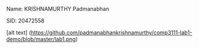 Name: KRISHNAMURTHY Padmanabhan

SID: 20472558

[alt text] (https://github.com/padmanabhankrishnamurthy/comp3111-lab1-demo/blob/master/lab1.png)
